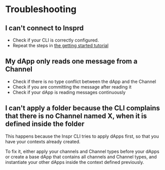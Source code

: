 # Troubleshooting

## I can't connect to Insprd

- Check if your CLI is correctly configured.
- Repeat the steps in [the getting started tutorial](readme.md)

## My dApp only reads one message from a Channel

- Check if there is no type conflict between the dApp and the Channel
- Check if you are committing the message after reading it
- Check if your dApp is reading messages continuously

## I can't apply a folder because the CLI complains that there is no Channel named X, when it is defined inside the folder

This happens because the Inspr CLI tries to apply dApps first, so that you have your contexts already created.

To fix it, either apply your channels and Channel types before your dApps or create a base dApp that contains all channels and Channel types, and instantiate your other dApps inside the context defined previously.
